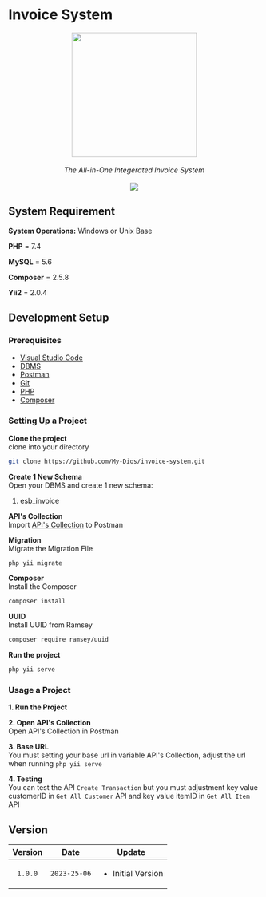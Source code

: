# Invoice System
<div align="center" style='text-align : center;'>
  <div class='row'>
    <img src="https://img.freepik.com/free-icon/report_318-373693.jpg" width="250px"/>
  </div>
  <br>
  <i>The All-in-One Integerated Invoice System</i>
  <br>
</div>

<br>
<div align="center">
<img src="https://img.shields.io/badge/version-v1.0.0-blue" />
</div>

## System Requirement
**System Operations:** Windows or Unix Base

**PHP** = 7.4

**MySQL** = 5.6

**Composer** = 2.5.8

**Yii2** = 2.0.4

## Development Setup

### Prerequisites
<ul>
    <li><a href="https://code.visualstudio.com/download" target="_blank" rel="noopener noreferrer">Visual Studio Code</a></li>
    <li><a href="https://dev.mysql.com/downloads/workbench/" target="_blank" rel="noopener noreferrer">DBMS</a></li>
    <li><a href="https://www.postman.com/downloads/" target="_blank" rel="noopener noreferrer">Postman</a></li>
    <li><a href="https://git-scm.com/downloads" target="_blank" rel="noopener noreferrer">Git</a></li>
    <li><a href="https://www.php.net/downloads.php" target="_blank" rel="noopener noreferrer">PHP</a></li>
    <li><a href="https://getcomposer.org/download/" target="_blank" rel="noopener noreferrer">Composer</a></li>
</ul>

### Setting Up a Project
<b>Clone the project</b>
<br>
clone into your directory
```bash
git clone https://github.com/My-Dios/invoice-system.git
```

<b>Create 1 New Schema</b> 
<br>
Open your DBMS and create 1 new schema:  
<ol>
    <li>esb_invoice</li>
</ol>

<b>API's Collection</b> 
<br>
Import <a href="https://drive.google.com/file/d/1U8A9BKlGWX92riqZFONCxSiKv-hcAs14/view?usp=sharing" target="_blank" rel="noopener noreferrer">API's Collection</a> to Postman 

<b>Migration</b>
<br>
Migrate the Migration File 
```bash
php yii migrate
```

<b>Composer</b>
<br>
Install the Composer 
```bash
composer install
```

<b>UUID</b>
<br>
Install UUID from Ramsey
```bash
composer require ramsey/uuid
```

<b>Run the project</b>
<br>
```bash
php yii serve
```


### Usage a Project
<b>1. Run the Project</b> 
<br>

<b>2. Open API's Collection</b> 
<br>
Open API's Collection in Postman

<b>3. Base URL</b> 
<br>
You must setting your base url in variable API's Collection, adjust the url when running `php yii serve`

<b>4. Testing</b> 
<br>
You can test the API `Create Transaction` but you must adjustment key value customerID in `Get All Customer` API and key value itemID in `Get All Item` API 


## Version
| Version | Date         | Update |
| :---:   |     :---:    |  ---   |
| `1.0.0`| `2023-25-06` | <ul><li>Initial Version</li></ul> |
